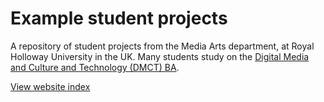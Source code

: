 # Example student projects

A repository of student projects from the Media Arts department, at Royal Holloway University in the UK. Many students study on the [Digital Media and Culture and Technology (DMCT) BA](https://www.royalholloway.ac.uk/studying-here/undergraduate/media-arts/digital-media-culture-and-technology-ba). 

[View website index](https://anthillsocial.github.io/example-student-projects/public/contents.html)

